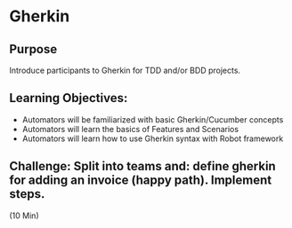 # Gherkin 

## Purpose
Introduce participants to Gherkin for TDD and/or BDD projects.

## Learning Objectives:
- Automators will be familiarized with basic Gherkin/Cucumber concepts
- Automators will learn the basics of Features and Scenarios
- Automators will learn how to use Gherkin syntax with Robot framework

## Challenge: Split into teams and: define gherkin for adding an invoice (happy path). Implement steps.
(10 Min)
